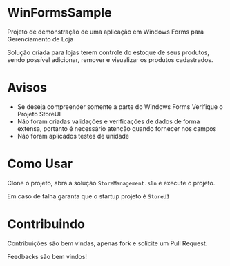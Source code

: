 
# WinFormsSample

Projeto de demonstração de uma aplicação em Windows Forms para Gerenciamento de Loja

Solução criada para lojas terem controle do estoque de seus produtos, sendo possível adicionar, remover e visualizar os produtos cadastrados.

# Avisos

- Se deseja compreender somente a parte do Windows Forms Verifique o Projeto StoreUI
- Não foram criadas validações e verificações de dados de forma extensa, portanto é necessário atenção quando fornecer nos campos
- Não foram aplicados testes de unidade

# Como Usar

Clone o projeto, abra a solução `StoreManagement.sln` e execute o projeto.

Em caso de falha garanta que o startup projeto é `StoreUI`

# Contribuindo

Contribuições são bem vindas, apenas fork e solicite um Pull Request.

Feedbacks são bem vindos!
